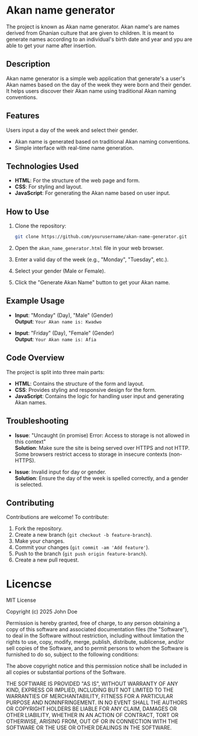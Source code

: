 # Akan name generator
The project is known as Akan name generator. Akan name's are names derived from Ghanian culture that are given to children.
It is meant to generate names according to an individual's birth date and year and ypu are able to get your name after insertion.


## Description 
Akan name generator is a simple web application that generate's a user's Akan names based on the day of the week they were born and their gender.
 It helps users discover their Akan name using traditional Akan naming conventions.

 ## Features
  Users input a day of the week and select their gender.
- Akan name is generated based on traditional Akan naming conventions.
- Simple interface with real-time name generation.

## Technologies Used
- **HTML**: For the structure of the web page and form.
- **CSS**: For styling and layout.
- **JavaScript**: For generating the Akan name based on user input.
## How to Use
1. Clone the repository:
    ```bash
    git clone https://github.com/yourusername/akan-name-generator.git
    ```

2. Open the `akan_name_generator.html` file in your web browser.

3. Enter a valid day of the week (e.g., "Monday", "Tuesday", etc.).

4. Select your gender (Male or Female).

5. Click the "Generate Akan Name" button to get your Akan name.

## Example Usage
- **Input**: "Monday" (Day), "Male" (Gender)  
  **Output**: `Your Akan name is: Kwadwo`
  
- **Input**: "Friday" (Day), "Female" (Gender)  
  **Output**: `Your Akan name is: Afia`

## Code Overview
The project is split into three main parts:
- **HTML**: Contains the structure of the form and layout.
- **CSS**: Provides styling and responsive design for the form.
- **JavaScript**: Contains the logic for handling user input and generating Akan names.

## Troubleshooting
- **Issue**: "Uncaught (in promise) Error: Access to storage is not allowed in this context"  
  **Solution**: Make sure the site is being served over HTTPS and not HTTP. Some browsers restrict access to storage in insecure contexts (non-HTTPS).

- **Issue**: Invalid input for day or gender.  
  **Solution**: Ensure the day of the week is spelled correctly, and a gender is selected.

## Contributing
Contributions are welcome! To contribute:
1. Fork the repository.
2. Create a new branch (`git checkout -b feature-branch`).
3. Make your changes.
4. Commit your changes (`git commit -am 'Add feature'`).
5. Push to the branch (`git push origin feature-branch`).
6. Create a new pull request.


# Licencse
MIT License

Copyright (c) 2025 John Doe

Permission is hereby granted, free of charge, to any person obtaining a copy
of this software and associated documentation files (the "Software"), to deal
in the Software without restriction, including without limitation the rights
to use, copy, modify, merge, publish, distribute, sublicense, and/or sell
copies of the Software, and to permit persons to whom the Software is
furnished to do so, subject to the following conditions:

The above copyright notice and this permission notice shall be included in all
copies or substantial portions of the Software.

THE SOFTWARE IS PROVIDED "AS IS", WITHOUT WARRANTY OF ANY KIND, EXPRESS OR
IMPLIED, INCLUDING BUT NOT LIMITED TO THE WARRANTIES OF MERCHANTABILITY,
FITNESS FOR A PARTICULAR PURPOSE AND NONINFRINGEMENT. IN NO EVENT SHALL THE
AUTHORS OR COPYRIGHT HOLDERS BE LIABLE FOR ANY CLAIM, DAMAGES OR OTHER
LIABILITY, WHETHER IN AN ACTION OF CONTRACT, TORT OR OTHERWISE, ARISING FROM,
OUT OF OR IN CONNECTION WITH THE SOFTWARE OR THE USE OR OTHER DEALINGS IN THE
SOFTWARE.

